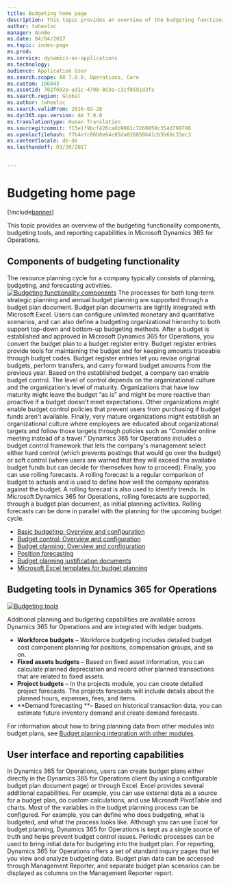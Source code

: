 ```yaml
---
title: Budgeting home page
description: This topic provides an overview of the budgeting functionality components, budgeting tools, and reporting capabilities in Microsoft Dynamics 365 for Operations.
author: twheeloc
manager: AnnBe
ms.date: 04/04/2017
ms.topic: index-page
ms.prod: 
ms.service: dynamics-ax-applications
ms.technology: 
audience: Application User
ms.search.scope: AX 7.0.0, Operations, Core
ms.custom: 106043
ms.assetid: 702f692e-ad1c-4798-8d3e-c3cf8591d3fa
ms.search.region: Global
ms.author: twheeloc
ms.search.validFrom: 2016-02-28
ms.dyn365.ops.version: AX 7.0.0
ms.translationtype: Human Translation
ms.sourcegitcommit: f15e1f9bcf426ca6b9081c7260858c354d799786
ms.openlocfilehash: f7b4efc06b8e64c05da026850b41cb5b68c33ec3
ms.contentlocale: de-de
ms.lasthandoff: 03/30/2017


---
```


# <a name="budgeting-home-page"></a>Budgeting home page

[!include[banner](../includes/banner.md)]


This topic provides an overview of the budgeting functionality components, budgeting tools, and reporting capabilities in Microsoft Dynamics 365 for Operations. 

<a name="components-of-budgeting-functionality"></a>Components of budgeting functionality
-------------------------------------

The resource planning cycle for a company typically consists of planning, budgeting, and forecasting activities.
[![Budgeting functionality components](./media/budgeting-functionality-components.jpg)](./media/budgeting-functionality-components.jpg) The processes for both long-term strategic planning and annual budget planning are supported through a budget plan document. Budget plan documents are tightly integrated with Microsoft Excel. Users can configure unlimited monetary and quantitative scenarios, and can also define a budgeting organizational hierarchy to both support top-down and bottom-up budgeting methods. After a budget is established and approved in Microsoft Dynamics 365 for Operations, you convert the budget plan to a budget register entry. Budget register entries provide tools for maintaining the budget and for keeping amounts traceable through budget codes. Budget register entries let you revise original budgets, perform transfers, and carry forward budget amounts from the previous year. Based on the established budget, a company can enable budget control. The level of control depends on the organizational culture and the organization's level of maturity. Organizations that have low maturity might leave the budget “as is” and might be more reactive than proactive if a budget doesn't meet expectations. Other organizations might enable budget control policies that prevent users from purchasing if budget funds aren't available. Finally, very mature organizations might establish an organizational culture where employees are educated about organizational targets and follow those targets through policies such as “Consider online meeting instead of a travel.” Dynamics 365 for Operations includes a budget control framework that lets the company's management select either hard control (which prevents postings that would go over the budget) or soft control (where users are warned that they will exceed the available budget funds but can decide for themselves how to proceed). Finally, you can use rolling forecasts. A rolling forecast is a regular comparison of budget to actuals and is used to define how well the company operates against the budget. A rolling forecast is also used to identify trends. In Microsoft Dynamics 365 for Operations, rolling forecasts are supported, through a budget plan document, as initial planning activities. Rolling forecasts can be done in parallel with the planning for the upcoming budget cycle.

-   [Basic budgeting: Overview and configuration](basic-budgeting-overview-configuration.md)
-   [Budget control: Overview and configuration](budget-control-overview-configuration.md)
-   [Budget planning: Overview and configuration](budget-planning-overview-configuration.md)
-   [Position forecasting](position-forecasting.md)
-   [Budget planning justification documents](budget-planning-justification-docs.md)
-   [Microsoft Excel templates for budget planning](budget-planning-excel-templates.md)

## <a name="budgeting-tools-in-dynamics-365-for-operations"></a>Budgeting tools in Dynamics 365 for Operations
[![Budgeting tools](./media/budgeting-tools.jpg)](./media/budgeting-tools.jpg) 

Additional planning and budgeting capabilities are available across Dynamics 365 for Operations and are integrated with ledger budgets.

-   **Workforce budgets** – Workforce budgeting includes detailed budget cost component planning for positions, compensation groups, and so on.
-   **Fixed assets budgets** – Based on fixed asset information, you can calculate planned depreciation and record other planned transactions that are related to fixed assets.
-   **Project budgets** – In the projects module, you can create detailed project forecasts. The projects forecasts will include details about the planned hours, expenses, fees, and items.
-   **Demand forecasting **– Based on historical transaction data, you can estimate future inventory demand and create demand forecasts.

For information about how to bring planning data from other modules into budget plans, see [Budget planning integration with other modules](budget-planning-integration-other-modules.md).

## <a name="user-interface-and-reporting-capabilities"></a>User interface and reporting capabilities
In Dynamics 365 for Operations, users can create budget plans either directly in the Dynamics 365 for Operations client (by using a configurable budget plan document page) or through Excel. Excel provides several additional capabilities. For example, you can use external data as a source for a budget plan, do custom calculations, and use Microsoft PivotTable and charts. Most of the variables in the budget planning process can be configured. For example, you can define who does budgeting, what is budgeted, and what the process looks like. Although you can use Excel for budget planning, Dynamics 365 for Operations is kept as a single source of truth and helps prevent budget control issues. Periodic processes can be used to bring initial data for budgeting into the budget plan. For reporting, Dynamics 365 for Operations offers a set of standard inquiry pages that let you view and analyze budgeting data. Budget plan data can be accessed through Management Reporter, and separate budget plan scenarios can be displayed as columns on the Management Reporter report.







